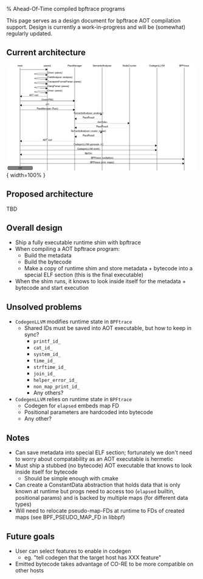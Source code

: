 % Ahead-Of-Time compiled bpftrace programs

This page serves as a design document for bpftrace AOT compilation support.
Design is currently a work-in-progress and will be (somewhat) regularly updated.

## Current architecture

![](../examples/aot-bpftrace/old-architecture.png){ width=100% }

## Proposed architecture

TBD

## Overall design

* Ship a fully executable runtime shim with bpftrace
* When compiling a AOT bpftrace program:
  * Build the metadata
  * Build the bytecode
  * Make a copy of runtime shim and store metadata + bytecode into a special
    ELF section (this is the final executable)
* When the shim runs, it knows to look inside itself for the metadata + bytecode
  and start execution

## Unsolved problems

* `CodegenLLVM` modifies runtime state in `BPFtrace`
  * Shared IDs must be saved into AOT executable, but how to keep in sync?
    * `printf_id_`
    * `cat_id_`
    * `system_id_`
    * `time_id_`
    * `strftime_id_`
    * `join_id_`
    * `helper_error_id_`
    * `non_map_print_id_`
    * Any others?
* `CodegenLLVM` relies on runtime state in `BPFtrace`
  * Codegen for `elapsed` embeds map FD
  * Positional parameters are hardcoded into bytecode
  * Any other?

## Notes

* Can save metadata into special ELF section; fortunately we don't need to
  worry about compatability as an AOT executable is hermetic
* Must ship a stubbed (no bytecode) AOT executable that knows to look inside
  itself for bytecode
  * Should be simple enough with cmake
* Can create a ConstantData abstraction that holds data that is only known
  at runtime but progs need to access too (`elapsed` builtin, positional params)
  and is backed by multiple maps (for different data types)
* Will need to relocate pseudo-map-FDs at runtime to FDs of created maps
  (see BPF_PSEUDO_MAP_FD in libbpf)

## Future goals

* User can select features to enable in codegen
  * eg. "tell codegen that the target host has XXX feature"
* Emitted bytecode takes advantage of CO-RE to be more compatible on other
  hosts
